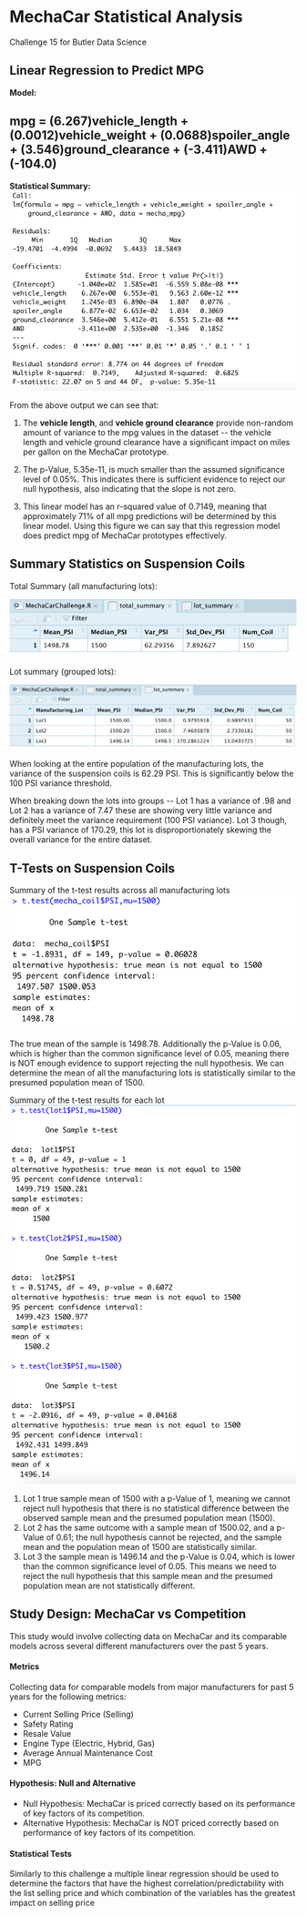 # MechaCar Statistical Analysis
Challenge 15 for Butler Data Science


## Linear Regression to Predict MPG

**Model:** 

## mpg =  (6.267)**vehicle_length** + (0.0012)**vehicle_weight** + (0.0688)**spoiler_angle** + (3.546)**ground_clearance** + (-3.411)**AWD** + (-104.0)
				

**Statistical Summary:** 
![lm](https://github.com/coxjack/MechaCar_Statistical_Analysis/blob/main/Additional%20supporting%20images/MechaCar_deliv1(linear%20regression).png)

From the above output we can see that:

1. The **vehicle length**, and **vehicle ground clearance** provide non-random amount of variance to the mpg values in the dataset -- the vehicle length and vehicle ground clearance have a significant impact on miles per gallon on the MechaCar prototype.

2. The p-Value, 5.35e-11, is much smaller than the assumed significance level of 0.05%. This indicates there is sufficient evidence to reject our null hypothesis, also indicating that the slope is not zero.


3.  This linear model has an r-squared value of 0.7149, meaning that approximately 71% of all mpg predictions will be determined by this linear model. Using this figure we can say that this regression model does predict mpg of MechaCar prototypes effectively. 


## Summary Statistics on Suspension Coils


Total Summary (all manufacturing lots):

![total](https://github.com/coxjack/MechaCar_Statistical_Analysis/blob/main/Additional%20supporting%20images/MechaCar_deliv2(total_Summary).png)

Lot summary (grouped lots):

![lots](https://github.com/coxjack/MechaCar_Statistical_Analysis/blob/main/Additional%20supporting%20images/MechCar_deliv2(lot_summary).png)

When looking at the entire population of the manufacturing lots, the variance of the suspension coils is 62.29 PSI. This is significantly below the 100 PSI variance threshold.  

When breaking down the lots into groups -- Lot 1 has a variance of .98 and Lot 2 has a variance of 7.47 these are showing very little variance and definitely meet the variance requirement (100 PSI variance). Lot 3 though, has a PSI variance of 170.29, this lot is disproportionately skewing the overall variance for the entire dataset.  


## T-Tests on Suspension Coils


Summary of the t-test results across all manufacturing lots
![alllots](https://github.com/coxjack/MechaCar_Statistical_Analysis/blob/main/Additional%20supporting%20images/MechaCar_deliv3(t-testAll).png)

The true mean of the sample is 1498.78. Additionally the p-Value is 0.06, which is higher than the common significance level of 0.05, meaning there is NOT enough evidence to support rejecting the null hypothesis. We can determine the mean of all the manufacturing lots is statistically similar to the presumed population mean of 1500.

Summary of the t-test results for each lot
![t-testlots](https://github.com/coxjack/MechaCar_Statistical_Analysis/blob/main/Additional%20supporting%20images/MechaCar_deliv3(t-testlots).png)

1. Lot 1 true sample mean of 1500 with a p-Value of 1, meaning we cannot reject null hypothesis that there is no statistical difference between the observed sample mean and the presumed population mean (1500).
2. Lot 2 has the same outcome with a sample mean of 1500.02, and a p-Value of 0.61; the null hypothesis cannot be rejected, and the sample mean and the population mean of 1500 are statistically similar.
3. Lot 3 the sample mean is 1496.14 and the p-Value is 0.04, which is lower than the common significance level of 0.05.  This means we need to reject the null hypothesis that this sample mean and the presumed population mean are not statistically different.


## Study Design: MechaCar vs Competition

This study would involve collecting data on MechaCar and its comparable models across several different manufacturers over the past 5 years.

#### Metrics
Collecting data for comparable models from major manufacturers for past 5 years for the following metrics:

*  Current Selling Price (Selling)  
*  Safety Rating
*  Resale Value
*  Engine Type (Electric, Hybrid, Gas)
*  Average Annual Maintenance Cost
*  MPG

#### Hypothesis: Null and Alternative

 * Null Hypothesis: MechaCar is priced correctly based on its performance of key factors of its competition.
 * Alternative Hypothesis: MechaCar is NOT priced correctly based on performance of key factors of its competition.
 
#### Statistical Tests
Similarly to this challenge a multiple linear regression should be used to determine the factors that have the highest correlation/predictability with the list selling price and which combination of the variables has the greatest impact on selling price
